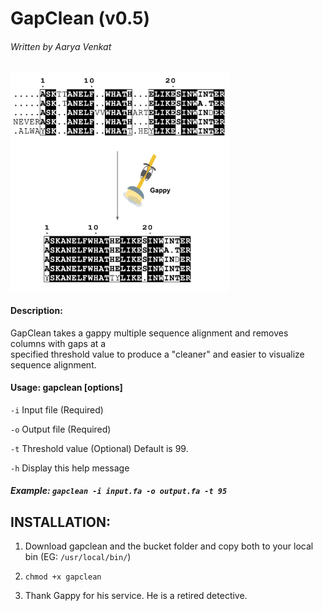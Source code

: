 # GapClean (v0.5) 
###### Written by Aarya Venkat
<img src="gapclean.png" width="350">

#### Description:  
GapClean takes a gappy multiple sequence alignment and removes columns with gaps at a  
specified threshold value to produce a "cleaner" and easier to visualize sequence alignment.  

#### Usage: gapclean [options]

   `-i`   Input file       (Required)

   `-o`   Output file      (Required)

   `-t`   Threshold value  (Optional) Default is 99.

   `-h`   Display this help message


#####  Example: `gapclean -i input.fa -o output.fa -t 95`
  
  
## INSTALLATION:

1. Download gapclean and the bucket folder and copy both to your local bin (EG: `/usr/local/bin/`)

2. `chmod +x gapclean`

3. Thank Gappy for his service. He is a retired detective.

